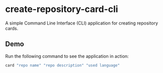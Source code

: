 # create-repository-card-cli

A simple Command Line Interface (CLI) application for creating repository cards.

## Demo

Run the following command to see the application in action:

```bash
card "repo name" "repo description" "used language"
```
